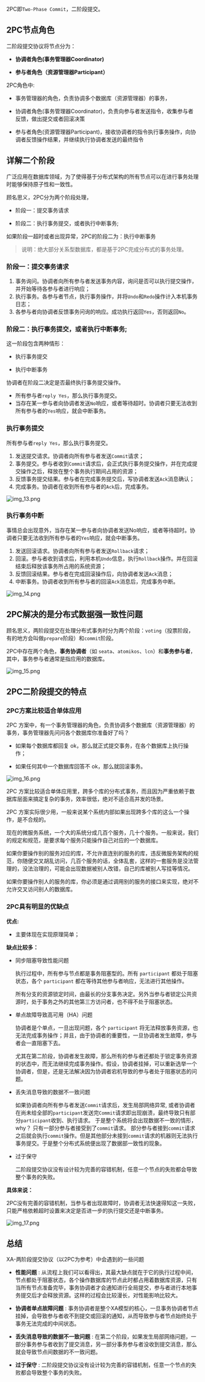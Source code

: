 2PC即`Two-Phase Commit`，二阶段提交。

## 2PC节点角色

二阶段提交协议将节点分为：

* **协调者角色(事务管理器Coordinator)**

* **参与者角色（资源管理器Participant）**

2PC角色中:

* 事务管理器的角色，负责协调多个数据库（资源管理器）的事务，

* 协调者角色(事务管理器Coordinator)，负责向参与者发送指令，收集参与者反馈，做出提交或者回滚决策

* 参与者角色(资源管理器Participant)，接收协调者的指令执行事务操作，向协调者反馈操作结果，并继续执行协调者发送的最终指令

## 详解二个阶段

广泛应用在数据库领域，为了使得基于分布式架构的所有节点可以在进行事务处理时能够保持原子性和一致性。

顾名思义，2PC分为两个阶段处理，

* 阶段一：提交事务请求

* 阶段二：执行事务提交，或者执行中断事务;

如果阶段一超时或者出现异常，2PC的阶段二为：执行中断事务

> 说明：绝大部分关系型数据库，都是基于2PC完成分布式的事务处理。

### 阶段一：提交事务请求

1. 事务询问。协调者向所有参与者发送事务内容，询问是否可以执行提交操作，并开始等待各参与者进行响应；
2. 执行事务。各参与者节点，执行事务操作，并将`Undo`和`Redo`操作计入本机事务日志；
3. 各参与者向协调者反馈事务问询的响应。成功执行返回`Yes`，否则返回`No`。

### 阶段二：执行事务提交，或者执行中断事务;

这一阶段包含两种情形：

* 执行事务提交

* 执行中断事务

协调者在阶段二决定是否最终执行事务提交操作。

* 所有参与者`reply Yes`，那么执行事务提交。
* 当存在某一参与者向协调者发送`No`响应，或者等待超时。协调者只要无法收到所有参与者的`Yes`响应，就会中断事务。

### 执行事务提交

所有参与者`reply Yes`，那么执行事务提交。

1. 发送提交请求。协调者向所有参与者发送`Commit`请求；
2. 事务提交。参与者收到`Commit`请求后，会正式执行事务提交操作，并在完成提交操作之后，释放在整个事务执行期间占用的资源；
3. 反馈事务提交结果。参与者在完成事务提交后，写协调者发送`Ack`消息确认；
4. 完成事务。协调者在收到所有参与者的`Ack`后，完成事务。

![img_13.png](img_13.png)

### 执行事务中断

事情总会出现意外，当存在某一参与者向协调者发送No响应，或者等待超时。协调者只要无法收到所有参与者的`Yes`响应，就会中断事务。

1. 发送回滚请求。协调者向所有参与者发送`Rollback`请求；
2. 回滚。参与者收到请求后，利用本机`Undo`信息，执行`Rollback`操作。并在回滚结束后释放该事务所占用的系统资源；
3. 反馈回滚结果。参与者在完成回滚操作后，向协调者发送`Ack`消息；
4. 中断事务。协调者收到所有参与者的回滚`Ack`消息后，完成事务中断。

![img_14.png](img_14.png)

## 2PC解决的是分布式数据强一致性问题

顾名思义，两阶段提交在处理分布式事务时分为两个阶段：`voting`（投票阶段，有的地方会叫做`prepare`阶段）和`commit`阶段。

2PC中存在两个角色，**事务协调者**（如 `seata`、`atomikos`、`lcn`）和**事务参与者**，其中，事务参与者通常是指应用的数据库。

![img_15.png](img_15.png)

## 2PC二阶段提交的特点

### 2PC方案比较适合单体应用

2PC 方案中，有一个事务管理器的角色，负责协调多个数据库（资源管理器）的事务，事务管理器先问问各个数据库你准备好了吗？

* 如果每个数据库都回复 ok，那么就正式提交事务，在各个数据库上执行操作；

* 如果任何其中一个数据库回答不 ok，那么就回滚事务。

![img_16.png](img_16.png)

2PC 方案比较适合单体应用里，跨多个库的分布式事务，而且因为严重依赖于数据库层面来搞定复杂的事务，效率很低，绝对不适合高并发的场景。

2PC 方案实际很少用，一般来说某个系统内部如果出现跨多个库的这么一个操作，是不合规的。

现在的微服务系统，一个大的系统分成几百个服务，几十个服务。一般来说，我们的规定和规范，是要求每个服务只能操作自己对应的一个数据库。

如果你要操作别的服务对应的库，不允许直连别的服务的库，违反微服务架构的规范，你随便交叉胡乱访问，几百个服务的话，全体乱套，这样的一套服务是没法管理的，没法治理的，可能会出现数据被别人改错，自己的库被别人写挂等情况。

如果你要操作别人的服务的库，你必须是通过调用别的服务的接口来实现，绝对不允许交叉访问别人的数据库。

### 2PC具有明显的优缺点

**优点:**

* 主要体现在实现原理简单；

**缺点比较多：**

* 同步阻塞导致性能问题

    执行过程中，所有参与节点都是事务阻塞型的。所有 `participant` 都处于阻塞状态，各个 `participant` 都在等待其他参与者响应，无法进行其他操作。

    所有分支的资源锁定时间，由最长的分支事务决定。另外当参与者锁定公共资源时，处于事务之外的其他第三方访问者，也不得不处于阻塞状态。

* 单点故障导致高可用（HA）问题

    协调者是个单点，一旦出现问题，各个 `participant` 将无法释放事务资源，也无法完成事务操作；并且，由于协调者的重要性，一旦协调者发生故障，参与者会一直阻塞下去。

    尤其在第二阶段，协调者发生故障，那么所有的参与者还都处于锁定事务资源的状态中，而无法继续完成事务操作。假设，协调者挂掉，可以重新选举一个协调者，但是，还是无法解决因为协调者宕机导致的参与者处于阻塞状态的问题。

* 丢失消息导致的数据不一致问题

    如果协调者向所有参与者发送`Commit`请求后，发生局部网络异常, 或者协调者在尚未给全部的`participant`发送完`Commit`请求即出现崩溃，最终导致只有部分`participant`收到、执行请求。 于是整个系统将会出现数据不一致的情形，why？ 只有一部分参与者接受到了`commit`请求。 
    部分参与者接到`commit`请求之后就会执行`commit`操作。但是其他部分未接到`commit`请求的机器则无法执行事务提交。于是整个分布式系统便出现了数据部一致性的现象。

* 过于保守

    二阶段提交协议没有设计较为完善的容错机制，任意一个节点的失败都会导致整个事务的失败。

**具体来说：**

2PC没有完善的容错机制，当参与者出现故障时，协调者无法快速得知这一失败，只能严格依赖超时设置来决定是否进一步的执行提交还是中断事务。

![img_17.png](img_17.png)

## 总结

XA-两阶段提交协议（以2PC为参考）中会遇到的一些问题

* **性能问题** : 从流程上我们可以看得出，其最大缺点就在于它的执行过程中间，节点都处于阻塞状态，各个操作数据库的节点此时都占用着数据库资源，只有当所有节点准备完毕，事务协调者才会通知进行全局提交，参与者进行本地事务提交后才会释放资源。这样的过程会比较漫长，对性能影响比较大。

* **协调者单点故障问题** : 事务协调者是整个XA模型的核心，一旦事务协调者节点挂掉，会导致参与者收不到提交或回滚的通知，从而导致参与者节点始终处于事务无法完成的中间状态。

* **丢失消息导致的数据不一致问题** : 在第二个阶段，如果发生局部网络问题，一部分事务参与者收到了提交消息，另一部分事务参与者没收到提交消息，那么就会导致节点间数据的不一致问题。

* **过于保守** : 二阶段提交协议没有设计较为完善的容错机制，任意一个节点的失败都会导致整个事务的失败。